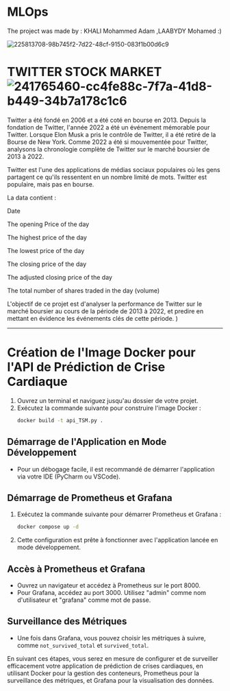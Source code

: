 
# MLOps

The project was made by : KHALI Mohammed Adam ,LAABYDY Mohamed :)

![225813708-98b745f2-7d22-48cf-9150-083f1b00d6c9](https://github.com/Adamkhali0/TP-TDLOG/assets/118823327/2b4d03ca-0eb6-4e42-8f5b-d188fa1f5bdd)
# TWITTER STOCK MARKET ![241765460-cc4fe88c-7f7a-41d8-b449-34b7a178c1c6](https://github.com/Adamkhali0/TP-TDLOG/assets/118823327/422c48e3-cc6c-4229-a29f-5ccdcfcbb916)

Twitter a été fondé en 2006 et a été coté en bourse en 2013. Depuis la fondation de Twitter, l'année 2022 a été un événement mémorable pour Twitter. Lorsque Elon Musk a pris le contrôle de Twitter, il a été retiré de la Bourse de New York. Comme 2022 a été si mouvementée pour Twitter, analysons la chronologie complète de Twitter sur le marché boursier de 2013 à 2022.

Twitter est l'une des applications de médias sociaux populaires où les gens partagent ce qu'ils ressentent en un nombre limité de mots. Twitter est populaire, mais pas en bourse.

La data contient :

  Date

  The opening Price of the day

  The highest price of the day

  The lowest price of the day

  The closing price of the day

  The adjusted closing price of the day

  The total number of shares traded in the day (volume)
  
L'objectif de ce projet est d'analyser la performance de Twitter sur le marché boursier au cours de la période de 2013 à 2022, et predire en mettant en évidence les événements clés de cette période.
)

--------------------------------------------------------------------------------------------------------------------------------------------------------------------

# Création de l'Image Docker pour l'API de Prédiction de Crise Cardiaque

1. Ouvrez un terminal et naviguez jusqu'au dossier de votre projet.
2. Exécutez la commande suivante pour construire l'image Docker :
    ```bash
    docker build -t api_TSM.py .
    ```

## Démarrage de l'Application en Mode Développement

- Pour un débogage facile, il est recommandé de démarrer l'application via votre IDE (PyCharm ou VSCode).

## Démarrage de Prometheus et Grafana

1. Exécutez la commande suivante pour démarrer Prometheus et Grafana :
    ```bash
    docker compose up -d
    ```

2. Cette configuration est prête à fonctionner avec l'application lancée en mode développement.

## Accès à Prometheus et Grafana

- Ouvrez un navigateur et accédez à Prometheus sur le port 8000.
- Pour Grafana, accédez au port 3000. Utilisez "admin" comme nom d'utilisateur et "grafana" comme mot de passe.

## Surveillance des Métriques

- Une fois dans Grafana, vous pouvez choisir les métriques à suivre, comme `not_survived_total` et `survived_total`.

En suivant ces étapes, vous serez en mesure de configurer et de surveiller efficacement votre application de prédiction de crises cardiaques, en utilisant Docker pour la gestion des conteneurs, Prometheus pour la surveillance des métriques, et Grafana pour la visualisation des données.

